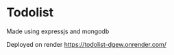 # Todolist
Made using expressjs and mongodb

Deployed on render
https://todolist-dgew.onrender.com/
 
